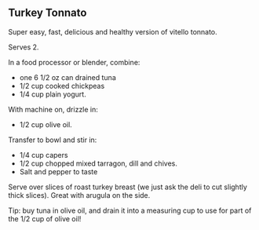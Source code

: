 ## Turkey Tonnato

Super easy, fast, delicious and healthy version of vitello tonnato.

Serves 2.

In a food processor or blender, combine:
* one 6 1/2 oz can drained tuna
* 1/2 cup cooked chickpeas
* 1/4 cup plain yogurt. 

With machine on, drizzle in:
* 1/2 cup olive oil. 

Transfer to bowl and stir in:
* 1/4 cup capers
* 1/2 cup chopped mixed tarragon, dill and chives. 
* Salt and pepper to taste

Serve over slices of roast turkey breast (we just ask the deli to cut slightly thick slices). Great with arugula on the side.

Tip: buy tuna in olive oil, and drain it into a measuring cup to use for part of the 1/2 cup of olive oil!
